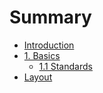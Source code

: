 # Summary

* [Introduction](README.md)
* [1. Basics](basics/basics.md)
   * [1.1 Standards](1-basics/1-1-standards.md)
* [Layout](layout.md)

